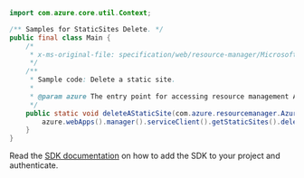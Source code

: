 ```java
import com.azure.core.util.Context;

/** Samples for StaticSites Delete. */
public final class Main {
    /*
     * x-ms-original-file: specification/web/resource-manager/Microsoft.Web/stable/2021-03-01/examples/DeleteStaticSite.json
     */
    /**
     * Sample code: Delete a static site.
     *
     * @param azure The entry point for accessing resource management APIs in Azure.
     */
    public static void deleteAStaticSite(com.azure.resourcemanager.AzureResourceManager azure) {
        azure.webApps().manager().serviceClient().getStaticSites().delete("rg", "testStaticSite0", Context.NONE);
    }
}
```

Read the [SDK documentation](https://github.com/Azure/azure-sdk-for-java/blob/azure-resourcemanager_2.15.0/sdk/resourcemanager/azure-resourcemanager/README.md) on how to add the SDK to your project and authenticate.
